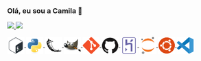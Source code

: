 ### Olá, eu sou a Camila 👋

<div>
  <a href="https://beacons.ai/camiladi">
    <img height="180em" src="https://github-readme-stats.vercel.app/api?username=camiladi&theme=dark&count_private=true&show_icons=true&show_all_commits=true"/>
    <img height="180em" src="https://github-readme-stats.vercel.app/api/top-langs/?username=camiladi&layout=compact&langs_count=10&theme=dark"/>
</div>
 
<div style="display: inline_block"><br>
  <img align="center" alt="camila-bash" height="40" width="40" src="https://github.com/devicons/devicon/blob/master/icons/bash/bash-original.svg"/>
  <img align="center" alt="camila-python" height="40" width="40" src="https://github.com/devicons/devicon/blob/master/icons/python/python-original.svg"/>
  <img align="center" alt="camila-flask" height="40" width="40" src="https://github.com/devicons/devicon/blob/master/icons/flask/flask-original.svg"/>
  <img align="center" alt="camila-gimp" height="40" width="40" src="https://github.com/devicons/devicon/blob/master/icons/gimp/gimp-original.svg"/>
  <img align="center" alt="camila-git" height="40" width="40" src="https://github.com/devicons/devicon/blob/master/icons/git/git-original.svg"/>
  <img align="center" alt="camila-github" height="40" width="40" src="https://github.com/devicons/devicon/blob/master/icons/github/github-original.svg"/>
  <img align="center" alt="camila-heroku" height="40" width="40" src="https://github.com/devicons/devicon/blob/master/icons/heroku/heroku-original.svg"/>
  <img align="center" alt="camila-jupyter" height="40" width="40" src="https://github.com/devicons/devicon/blob/master/icons/jupyter/jupyter-original.svg"/>
  <img align="center" alt="camila-ubuntu" height="40" width="40" src="https://github.com/devicons/devicon/blob/master/icons/ubuntu/ubuntu-plain.svg"/>
  <img align="center" alt="camila-vscode" height="40" width="40" src="https://github.com/devicons/devicon/blob/master/icons/vscode/vscode-original.svg"/>
</div>
  
                                                            
